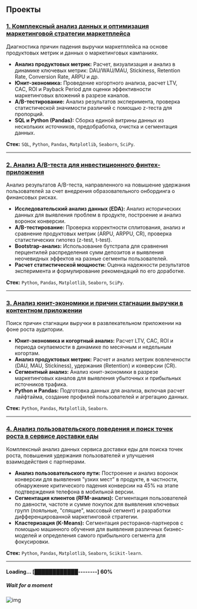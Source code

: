 ## Проекты

### [1. Комплексный анализ данных и оптимизация маркетинговой стратегии маркетплейса](./marketplace-product-analysis/)

Диагностика причин падения выручки маркетплейса на основе продуктовых метрик и данных о маркетинговых кампаниях.

- **Анализ продуктовых метрик:** Расчет, визуализация и анализ в динамике ключевых метрик: DAU/WAU/MAU, Stickiness, Retention Rate, Conversion Rate, ARPU и др.
- **Юнит-экономика:** Проведение когортного анализа, расчет LTV, CAC, ROI и Payback Period для оценки эффективности маркетинговых вложений в разрезе каналов.
- **A/B-тестирование:** Анализ результатов эксперимента, проверка статистической значимости различий с помощью z-теста для пропорций.
- **SQL и Python (Pandas):** Сборка единой витрины данных из нескольких источников, предобработка, очистка и сегментация данных.

**Стек:** `SQL`, `Python`, `Pandas`, `Matplotlib`, `Seaborn`, `SciPy`.

---

### [2. Анализ A/B-теста для инвестиционного финтех-приложения](./trading-app-abtest/)

Анализ результатов A/B-теста, направленного на повышение удержания пользователей за счет внедрения образовательного онбординга о финансовых рисках.

- **Исследовательский анализ данных (EDA):** Анализ исторических данных для выявления проблем в продукте, построение и анализ воронок конверсии.
- **A/B-тестирование:** Проверка корректности сплитования, анализ и сравнение продуктовых метрик (ARPU, ARPPU, CR), проверка статистических гипотез (z-test, t-test).
- **Bootstrap-анализ:** Использование бутстрапа для сравнения перцентилей распределения сумм депозитов и выявления неочевидных эффектов на разные сегменты пользователей.
- **Расчет статистической мощности:** Оценка надежности результатов эксперимента и формулирование рекомендаций по его доработке.

**Стек:** `Python`, `Pandas`, `Matplotlib`, `Seaborn`, `SciPy`.

---

### [3. Анализ юнит-экономики и причин стагнации выручки в контентном приложении](./entertainment-app-unit-economics/)

Поиск причин стагнации выручки в развлекательном приложении на фоне роста аудитории.

- **Юнит-экономика и когортный анализ:** Расчет LTV, CAC, ROI и периода окупаемости в динамике по месячным и недельным когортам.
- **Анализ продуктовых метрик:** Расчет и анализ метрик вовлеченoсти (DAU, MAU, Stickiness), удержания (Retention) и конверсии (CR).
- **Сегментный анализ:** Анализ юнит-экономики в разрезе маркетинговых каналов для выявления убыточных и прибыльных источников трафика.
- **Python и Pandas:** Подготовка данных для анализа, включая расчет лайфтайма, создание профилей пользователей и агрегацию данных.

**Стек:** `Python`, `Pandas`, `Matplotlib`, `Seaborn`.

---

### [4. Анализ пользовательского поведения и поиск точек роста в сервисе доставки еды](./food-delivery-growth-analysis/)

Комплексный анализ данных сервиса доставки еды для поиска точек роста, повышения удержания пользователей и улучшения взаимодействия с партнерами.

- **Анализ пользовательского пути:** Построение и анализ воронок конверсии для выявления "узких мест" в продукте, в частности, обнаружение критического падения конверсии на 45% на этапе подтверждения телефона в мобильной версии.
- **Сегментация клиентов (RFM-анализ):** Сегментация пользователей по давности, частоте и сумме покупок для выявления ключевых групп (лояльные, "спящие", массовый сегмент) и разработки дифференцированной маркетинговой стратегии.
- **Кластеризация (K-Means):** Сегментация ресторанов-партнеров с помощью машинного обучения для выявления различных бизнес-моделей и определения самого прибыльного сегмента для фокусировки.

**Стек:** `Python`, `Pandas`, `Matplotlib`, `Seaborn`, `Scikit-learn`.

---

#### Loading... [████████████--------] 60%

##### Wait for a moment

![img](https://media3.giphy.com/media/v1.Y2lkPTc5MGI3NjExanZpMHlveXQ4MmdsZ2tsaWQwdDhjeTV2cG93emJ4Nnp2MW83NW9weCZlcD12MV9pbnRlcm5hbF9naWZfYnlfaWQmY3Q9Zw/sSgvbe1m3n93G/200w.webp)
